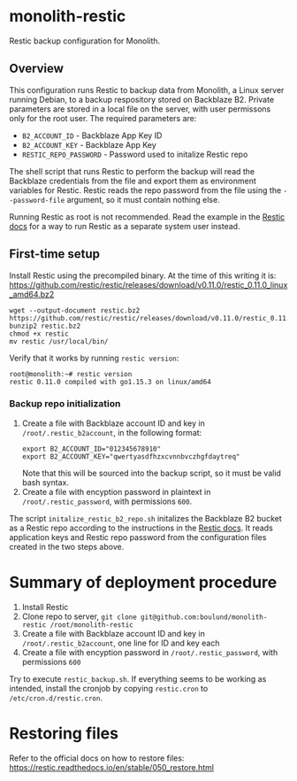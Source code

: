 # monolith-restic
Restic backup configuration for Monolith.

## Overview 
This configuration runs Restic to backup data from Monolith, a Linux server
running Debian, to a backup respository stored on Backblaze B2. Private
parameters are stored in a local file on the server, with user permissons only
for the root user. The required parameters are:

* `B2_ACCOUNT_ID` - Backblaze App Key ID
* `B2_ACCOUNT_KEY` - Backblaze App Key 
* `RESTIC_REPO_PASSWORD` - Password used to initalize Restic repo

The shell script that runs Restic to perform the backup will read the Backblaze
credentials from the file and export them as environment variables for Restic.
Restic reads the repo password from the file using the `--password-file`
argument, so it must contain nothing else.

Running Restic as root is not recommended. Read the example in the [Restic
docs](https://restic.readthedocs.io/en/stable/080_examples.html#backing-up-your-system-without-running-restic-as-root)
for a way to run Restic as a separate system user instead.

## First-time setup
Install Restic using the precompiled binary. At the time of this writing it is: 
https://github.com/restic/restic/releases/download/v0.11.0/restic_0.11.0_linux_amd64.bz2

```
wget --output-document restic.bz2 https://github.com/restic/restic/releases/download/v0.11.0/restic_0.11.0_linux_amd64.bz2
bunzip2 restic.bz2
chmod +x restic
mv restic /usr/local/bin/
```

Verify that it works by running `restic version`:

```
root@monolith:~# restic version
restic 0.11.0 compiled with go1.15.3 on linux/amd64
```

### Backup repo initialization
1. Create a file with Backblaze account ID and key in `/root/.restic_b2account`, in the following format:
    ```
    export B2_ACCOUNT_ID="012345678910"
    export B2_ACCOUNT_KEY="qwertyasdfhzxcvnnbvczhgfdaytreq"
    ```
   Note that this will be sourced into the backup script, so it must be valid bash syntax.
2. Create a file with encyption password in plaintext in `/root/.restic_password`, with permissions `600`. 

The script `initalize_restic_b2_repo.sh` initalizes the Backblaze B2 bucket as
a Restic repo according to the instructions in the [Restic
docs](https://restic.readthedocs.io/en/stable/030_preparing_a_new_repo.html#backblaze-b2).
It reads application keys and Restic repo password from the configuration files
created in the two steps above.


# Summary of deployment procedure
1. Install Restic
2. Clone repo to server, `git clone git@github.com:boulund/monolith-restic /root/monolith-restic`
3. Create a file with Backblaze account ID and key in `/root/.restic_b2account`, one line for ID and key each
4. Create a file with encyption password in `/root/.restic_password`, with permissions `600`

Try to execute `restic_backup.sh`. If everything seems to be working as intended,
install the cronjob by copying `restic.cron` to `/etc/cron.d/restic.cron`.


# Restoring files
Refer to the official docs on how to restore files:
https://restic.readthedocs.io/en/stable/050_restore.html

